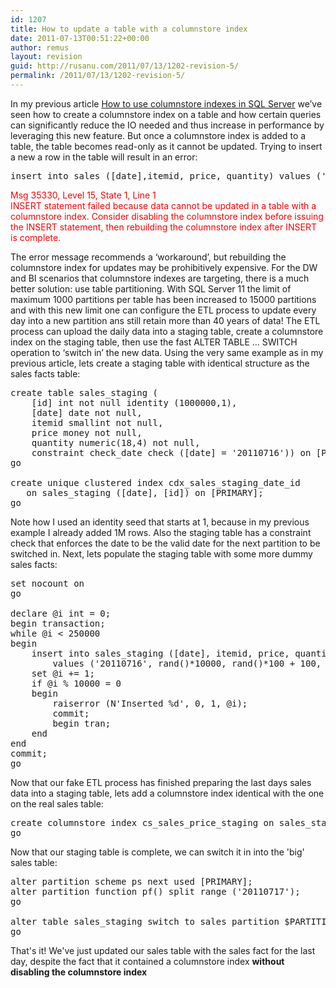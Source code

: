 ```yaml
---
id: 1207
title: How to update a table with a columnstore index
date: 2011-07-13T00:51:22+00:00
author: remus
layout: revision
guid: http://rusanu.com/2011/07/13/1202-revision-5/
permalink: /2011/07/13/1202-revision-5/
---
```

In my previous article [How to use columnstore indexes in SQL Server](http://rusanu.com/2011/07/13/how-to-use-columnstore-indexes-in-sql-server/) we&#8217;ve seen how to create a columnstore index on a table and how certain queries can significantly reduce the IO needed and thus increase in performance by leveraging this new feature. But once a columnstore index is added to a table, the table becomes read-only as it cannot be updated. Trying to insert a new a row in the table will result in an error:

<pre>insert into sales ([date],itemid, price, quantity) values ('20110713', 1,1.0,1);
</pre>

<span style="color:red">Msg 35330, Level 15, State 1, Line 1<br /> INSERT statement failed because data cannot be updated in a table with a columnstore index. Consider disabling the columnstore index before issuing the INSERT statement, then rebuilding the columnstore index after INSERT is complete.<br /> </span>

The error message recommends a &#8216;workaround&#8217;, but rebuilding the columnstore index for updates may be prohibitively expensive. For the DW and BI scenarios that columnstore indexes are targeting, there is a much better solution: use table partitioning. With SQL Server 11 the limit of maximum 1000 partitions per table has been increased to 15000 partitions and with this new limit one can configure the ETL process to update every day into a new partition ans still retain more than 40 years of data! The ETL process can upload the daily data into a staging table, create a columnstore index on the staging table, then use the fast ALTER TABLE &#8230; SWITCH operation to &#8216;switch in&#8217; the new data. Using the very same example as in my previous article, lets create a staging table with identical structure as the sales facts table:

<pre>create table sales_staging (
	[id] int not null identity (1000000,1),
	[date] date not null,
	itemid smallint not null,
	price money not null,
	quantity numeric(18,4) not null,
	constraint check_date check ([date] = '20110716')) on [PRIMARY];
go

create unique clustered index cdx_sales_staging_date_id 
   on sales_staging ([date], [id]) on [PRIMARY];
go
</pre>

Note how I used an identity seed that starts at 1, because in my previous example I already added 1M rows. Also the staging table has a constraint check that enforces the date to be the valid date for the next partition to be switched in. Next, lets populate the staging table with some more dummy sales facts:

<pre>set nocount on
go

declare @i int = 0;
begin transaction;
while @i &lt; 250000
begin
	insert into sales_staging ([date], itemid, price, quantity) 
		values ('20110716', rand()*10000, rand()*100 + 100, rand()* 10.000+1);
	set @i += 1;
	if @i % 10000 = 0
	begin
		raiserror (N'Inserted %d', 0, 1, @i);
		commit;
		begin tran;
	end
end
commit;
go
</pre>

Now that our fake ETL process has finished preparing the last days sales data into a staging table, lets add a columnstore index identical with the one on the real sales table:

<pre>create columnstore index cs_sales_price_staging on sales_staging ([date], itemid, price, quantity);
go
</pre>

Now that our staging table is complete, we can switch it in into the 'big' sales table:

<pre>alter partition scheme ps next used [PRIMARY];
alter partition function pf() split range ('20110717');
go

alter table sales_staging switch to sales partition $PARTITION.PF('20110716');
go
</pre>

That's it! We've just updated our sales table with the sales fact for the last day, despite the fact that it contained a columnstore index **without disabling the columnstore index**